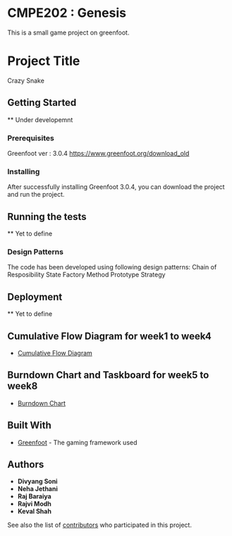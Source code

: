# CMPE202 : Genesis

This is a small game project on greenfoot. 

# Project Title

Crazy Snake

## Getting Started

** Under developemnt

### Prerequisites

Greenfoot ver : 3.0.4
https://www.greenfoot.org/download_old

### Installing

After successfully installing Greenfoot 3.0.4, you can download the project and run the project.

## Running the tests

** Yet to define

### Design Patterns

The code has been developed using following design patterns:
Chain of Resposibility
State
Factory Method
Prototype
Strategy

## Deployment

** Yet to define

## Cumulative Flow Diagram for week1 to week4

* [Cumulative Flow Diagram](https://docs.google.com/spreadsheets/d/16JcoSsfsleBbgpviz8kwhF91ihcudgJVabjRrcYLcTE/edit#gid=1664257544)

## Burndown Chart and Taskboard for week5 to week8

* [Burndown Chart](https://docs.google.com/spreadsheets/d/1KAjrix2JjkmJWOIDFA7lrp02j91k5Wt4eYpqvAs4Ceo/edit#gid=0)

## Built With

* [Greenfoot](https://www.greenfoot.org/files/javadoc/) - The gaming framework used


## Authors

* **Divyang Soni** 
* **Neha Jethani**
* **Raj Baraiya**  
* **Rajvi Modh** 
* **Keval Shah** 

See also the list of [contributors](https://github.com/nguyensjsu/cmpe202-genesis/contributors) who participated in this project.

